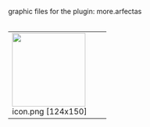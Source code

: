 graphic files for the plugin: more.arfectas<br>
<br>
<table>
	<tr valign="bottom">
		<td><img src="https://raw.githubusercontent.com/zuckung/endless-sky-plugins/refs/heads/main/myplugins/more.arfectas/icon.png width="124" height="150"><br>
		icon.png [124x150]</td>
		<td></td>
		<td></td>
	</tr>
</table>
